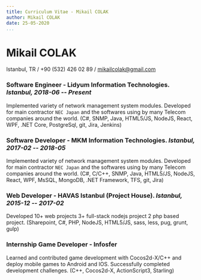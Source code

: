 ```yaml
---
title: Curriculum Vitae - Mikail COLAK
author: Mikail COLAK
date: 25-05-2020
...
```


# Mikail COLAK
Istanbul, TR / +90 (532) 426 02 89 / mikailcolak@gmail.com

### Software Engineer - Lidyum Information Technologies. *Istanbul, 2018-06 -- Present*
Implemented variety of network management system modules. Developed for main contractor `NEC Japan` and the softwares using by many Telecom companies around the world. (C#, SNMP, Java, HTML5/JS, NodeJS, React, WPF, .NET Core, PostgreSql, git, Jira, Jenkins)

### Software Developer - MKM Information Technologies. *Istanbul, 2017-02 -- 2018-05*
Implemented variety of network management system modules. Developed for main contractor `NEC Japan` and the softwares using by many Telecom companies around the world. (C#, C/C++, SNMP, Java, HTML5/JS, NodeJS, React, WPF, MsSQL, MongoDB, .NET Framework, TFS, git, Jira)

### Web Developer - HAVAS Istanbul (Project House). *Istanbul, 2015-12 -- 2017-02*
Developed 10+ web projects 3+ full-stack nodejs project 2 php based project. (Sharepoint, C#, PHP, NodeJS, HTML5/JS, sass, less, pug, grunt, gulp)

### Internship Game Developer - Infosfer
Learned and contributed game development with Cocos2d-X/C++ and deploy mobile games to Android and IOS. Successfully completed development challenges. (C++, Cocos2d-X, ActionScript3, Starling)

